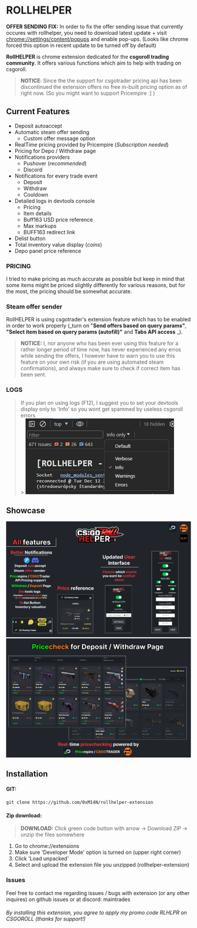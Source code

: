 # ROLLHELPER

**OFFER SENDING FIX:**
In order to fix the offer sending issue that currently occures with rollhelper, you need to download latest update + visit [chrome://settings/content/popups](chrome://settings/content/popups) and enable pop-ups.
(Looks like chrome forced this option in recent update to be turned off by default)

**RollHELPER** is chrome extension dedicated for the **csgoroll trading
community**. It offers various functions which aim to help with trading on
csgoroll.

> **NOTICE**: Since the the support for csgotrader pricing api has been
> discontinued the extension offers no free in-built pricing option as of right
> now. (So you might want to support Pricempire :] )

## Current Features

- Deposit autoaccept
- Automatic steam offer sending
  - Custom offer message option
- RealTime pricing provided by Pricempire (_Subscription needed_)
- Pricing for Depo / Withdraw page
- Notifications providers
  - Pushover (_recommended_)
  - Discord
- Notifications for every trade event
  - Deposit
  - Withdraw
  - Cooldown
- Detailed logs in devtools console
  - Pricing
  - Item details
  - Buff163 USD price reference
  - Max markups
  - BUFF163 redirect link
- Delist button
- Total inventory value display (_coins_)
- Depo panel price reference

### PRICING

I tried to make pricing as much accurate as possible but keep in mind that some
items might be priced slightly differently for various reasons, but for the
most, the pricing should be somewhat accurate.

### Steam offer sender

RollHELPER is using csgotrader's extension feature which has to be enabled  
in order to work properly (_turn on "**Send offers based on query params"**,
**"Select item based on query params (autofill)"** and **Tabs API access** _).

> **NOTICE:** I, nor anyone who has been ever using this feature for a rather
> longer period of time now, has never experienced any erros while sending the
> offers, I however have to warn you to use this feature on your own risk (if
> you are using automated steam confirmations), and always make sure to check if
> correct item has been sent.

### LOGS

> If you plan on using logs (F12), I suggest you to set your devtools display
> only to 'Info' so you wont get spammed by useless csgoroll errors<br> >
> ![devtool.png](assets%2Fshowcase%2Fdevtool.png)

## Showcase

![main-showcase.png](assets/showcase/main-showcase.png)
![DepoWithdraw.png](assets/showcase/DepoWithdraw.png)

## Installation

#### GIT:

`git clone https://github.com/0xM14N/rollhelper-extension`

#### Zip download:

> **DOWNLOAD:** Click green code button with arrow -> Download ZIP -> unzip the
> files somewhere

1. Go to chrome://extensions
2. Make sure 'Developer Mode' option is turned on (upper right corner)
3. Click 'Load unpacked'
4. Select and upload the extension file you unzipped (rollhelper-extension)

### Issues

Feel free to contact me regarding issues / bugs with extension (or any other inquires) on github issues or at discord: maintrades

###### _By installing this extension, you agree to apply my promo code RLHLPR on CSGOROLL_ (thanks for support!)